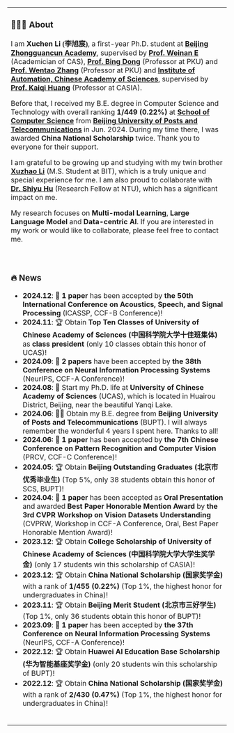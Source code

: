<table>

<tr><td>

### 👨🏻‍💻 About
<p>
I am <b>Xuchen Li <font face="楷体">(李旭宸)</font></b>, a first-year Ph.D. student at <b><a href="http://bjzgca.bjedu.cn:81/">Beijing Zhongguancun Academy</a></b>, supervised by <b><a href="https://web.math.princeton.edu/~weinan/">Prof. Weinan E</a></b> (Academician of CAS), <b><a href="http://faculty.bicmr.pku.edu.cn/~dongbin/">Prof. Bing Dong</a></b> (Professor at PKU) and <b><a href="https://zwt233.github.io/">Prof. Wentao Zhang</a></b> (Professor at PKU) and <b><a href="http://english.ia.cas.cn/">Institute of Automation, Chinese Academy of Sciences</a></b>, supervised by <b><a href="https://people.ucas.ac.cn/~huangkaiqi?language=en">Prof. Kaiqi Huang</a></b> (Professor at CASIA).
</p>
<p>
Before that, I received my B.E. degree in Computer Science and Technology with overall ranking <b>1/449 (0.22%)</b> at <b><a href="https://scs.bupt.edu.cn/">School of Computer Science</a></b> from <b><a href="https://www.bupt.edu.cn/">Beijing University of Posts and Telecommunications</a></b> in Jun. 2024. During my time there, I was awarded <b>China National Scholarship</b> twice. Thank you to everyone for their support.
</p>
<p>
I am grateful to be growing up and studying with my twin brother <b><a href="https://xuzhaoli.github.io/">Xuzhao Li</a></b> (M.S. Student at BIT), which is a truly unique and special experience for me. I am also proud to collaborate with <b><a href="https://huuuuusy.github.io/">Dr. Shiyu Hu</a></b> (Research Fellow at NTU), which has a significant impact on me.
</p>
<p>
My research focuses on <b>Multi-modal Learning</b>, <b>Large Language Model</b> and <b>Data-centric AI</b>. If you are interested in my work or would like to collaborate, please feel free to contact me.
</p>



<br>
</td></tr>

<tr><td>

### 🔥 News

- **2024.12**: 📝 <b>1 paper</b> has been accepted by <b>the 50th International Conference on Acoustics, Speech, and Signal Processing</b> (ICASSP, CCF-B Conference)!
- **2024.11**: 🏆 Obtain <b>Top Ten Classes of University of Chinese Academy of Sciences (<font face="楷体">中国科学院大学十佳班集体</font>)</b> as <b>class president</b> (only 10 classes obtain this honor of UCAS)!
- **2024.09**: 📝 <b>2 papers</b> have been accepted by <b>the 38th Conference on Neural Information Processing Systems</b> (NeurIPS, CCF-A Conference)!
- **2024.08**: 📣 Start my Ph.D. life at **University of Chinese Academy of Sciences** (UCAS), which is located in Huairou District, Beijing, near the beautiful Yanqi Lake.
- **2024.06**: 👨‍🎓 Obtain my B.E. degree from **Beijing University of Posts and Telecommunications** (BUPT). I will always remember the wonderful 4 years I spent here. Thanks to all!
- **2024.06:** 📝 <b>1 paper</b> has been accepted by **the 7th Chinese Conference on Pattern Recognition and Computer Vision** (PRCV, CCF-C Conference)!
- **2024.05**: 🏆 Obtain **Beijing Outstanding Graduates (<font face="楷体">北京市优秀毕业生</font>)** (Top 5%, only 38 students obtain this honor of SCS, BUPT)!
- **2024.04**: 📝 <b>1 paper</b> has been accepted as **Oral Presentation** and awarded **Best Paper Honorable Mention Award** by **the 3rd CVPR Workshop on Vision Datasets Understanding** (CVPRW, Workshop in CCF-A Conference, Oral, Best Paper Honorable Mention Award)!
- **2023.12**: 🏆 Obtain **College Scholarship of University of Chinese Academy of Sciences (<font face="楷体">中国科学院大学大学生奖学金</font>)** (only 17 students win this scholarship of CASIA)!
- **2023.12**: 🏆 Obtain **China National Scholarship (<font face="楷体">国家奖学金</font>)** with a rank of **1/455 (0.22%)** (Top 1%, the highest honor for undergraduates in China)!
- **2023.11**: 🏆 Obtain **Beijing Merit Student (<font face="楷体">北京市三好学生</font>)** (Top 1%, only 36 students obtain this honor of BUPT)!
- **2023.09**: 📝 <b>1 paper</b> has been accepted by **the 37th Conference on Neural Information Processing Systems** (NeurIPS, CCF-A Conference)!
- **2022.12**: 🏆 Obtain **Huawei AI Education Base Scholarship (<font face="楷体">华为智能基座奖学金</font>)** (only 20 students win this scholarship of BUPT)!
- **2022.12**: 🏆 Obtain **China National Scholarship (<font face="楷体">国家奖学金</font>)** with a rank of **2/430 (0.47%)** (Top 1%, the highest honor for undergraduates in China)!

<br>
</td></tr>

</table>
